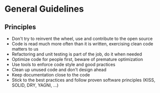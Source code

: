 # General Guidelines

## Principles

- Don't try to reinvent the wheel, use and contribute to the open source
- Code is read much more often than it is written, exercising clean code matters to us
- Refactoring and unit testing is part of the job, do it when needed
- Optimize code for people first, beware of premature optimization
- Use tools to enforce code style and good practices
- Clean up unused code and don't design ahead
- Keep documentation close to the code
- Stick to the best practices and follow proven software principles (KISS, SOLID, DRY, YAGNI, ...)
